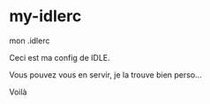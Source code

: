 # my-idlerc
mon .idlerc

Ceci est ma config de IDLE.

Vous pouvez vous en servir, je la trouve bien perso...

Voilà
